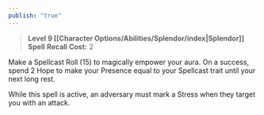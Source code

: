 ```yaml
---
publish: "true"
---
```

> **Level 9 [[Character Options/Abilities/Splendor/index|Splendor]] Spell**
> **Recall Cost:** 2

Make a Spellcast Roll (15) to magically empower your aura. On a success, spend 2 Hope to make your Presence equal to your Spellcast trait until your next long rest.

While this spell is active, an adversary must mark a Stress when they target you with an attack.
